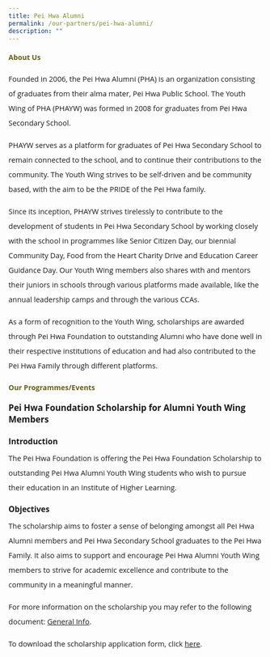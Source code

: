 ```yaml
---
title: Pei Hwa Alumni
permalink: /our-partners/pei-hwa-alumni/
description: ""
---
```

<h4 style="color:#635f1a;font-weight:bold;font-family:Open Sans;">About Us</h4>
<p style="font-size:14.5px; line-height:2;margin-top:15px; font-family:Open Sans">Founded in 2006, the Pei Hwa Alumni (PHA) is an organization consisting of graduates from their alma mater, Pei Hwa Public School. The Youth Wing of PHA (PHAYW) was formed in 2008 for graduates from Pei Hwa Secondary School.</p>

<p style="margin-top:15px;font-size:14.5px; line-height:2;font-family:Open Sans;">PHAYW serves as a platform for graduates of Pei Hwa Secondary School to remain connected to the school, and to continue their contributions to the community. The Youth Wing strives to be self-driven and be community based, with the aim to be the PRIDE of the Pei Hwa family.</p>

<p style="margin-top:15px;font-size:14.5px; line-height:2;font-family:Open Sans;">Since its inception, PHAYW strives tirelessly to contribute to the development of students in Pei Hwa Secondary School by working closely with the school in programmes like Senior Citizen Day, our biennial Community Day, Food from the Heart Charity Drive and Education Career Guidance Day. Our Youth Wing members also shares with and mentors their juniors in schools through various platforms made available, like the annual leadership camps and through the various CCAs.</p>

<p style="margin-top:15px;font-size:14.5px; line-height:2;font-family:Open Sans;">As a form of recognition to the Youth Wing, scholarships are awarded through Pei Hwa Foundation to outstanding Alumni who have done well in their respective institutions of education and had also contributed to the Pei Hwa Family through different platforms.</p>

<h4 style="color:#635f1a;font-weight:bold;font-family:Open Sans;">Our Programmes/Events</h4>

<p style="margin-top:15px;font-size:17px;"><strong style="font-family:Open Sans;">Pei Hwa Foundation Scholarship for Alumni Youth Wing Members</strong></p>

<p style="font-size:15.5px; line-height:2;margin:0 0 13px 0px;font-family:Open Sans;"><strong style="font-family:Open Sans;">Introduction</strong></p>

<p style="font-size:14.5px; line-height:2;margin:-10px 0 13px 0px;font-family:Open Sans;">The Pei Hwa Foundation is offering the Pei Hwa Foundation Scholarship to outstanding Pei Hwa Alumni Youth Wing students who wish to pursue their education in an Institute of Higher Learning.</p>

<p style="font-size:15.5px; line-height:2;margin:0 0 13px 0px;font-family:Open Sans;"><strong style="font-family:Open Sans;">Objectives</strong></p>

<p style="font-size:14.5px; line-height:2;margin:-10px 0 13px 0px;font-family:Open Sans;">The scholarship aims to foster a sense of belonging amongst all Pei Hwa Alumni members and Pei Hwa Secondary School graduates to the Pei Hwa Family. It also aims to support and encourage Pei Hwa Alumni Youth Wing members to strive for academic excellence and contribute to the community in a meaningful manner.</p>

<p style="margin-top:15px;font-size:14.5px; line-height:2;font-family:Open Sans;">For more information on the scholarship you may refer to the following document:&nbsp;<a href="/files/PHF_Scholarship_general-information_updated_22Mar2022.pdf" style="font-family:Open Sans;font-size:14.5px;">General Info</a>.</p>

<p style="margin-top:15px;font-size:14.5px; line-height:2;font-family:Open Sans;">To download the scholarship application form, click&nbsp;<a href="/files/PHF_Scholarship_App_Form_Mar2021.pdf"style="font-family:Open Sans;font-size:14.5px;">here</a>.</p>